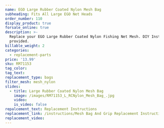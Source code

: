 ```yaml
---
name: EGO Large Rubber Coated Nylon Mesh Bag
subheading: Fits All Large EGO Net Heads
order_number: 110
display_product: true
forsale_online: true
description: >-
  Replace your EGO Large Rubber Coated Nylon Fishing Net Mesh. DIY Instructions
  provided.
billable_weight: 2
categories:
  - replacement-parts
price: '13.99'
sku: RM71153
tag_color:
tag_text:
replacement_type: bags
filter_mesh: mesh_nylon
slides:
  - title: Large Rubber Coated Nylon Mesh Bag
    image: /images/RM71153_L_RCNylon_Mesh_Bag_.jpg
    video:
    is_video: false
repalcement_text: Replacement Instructions
replacement_link: /instructions/Mesh Bag And Grip Replacement Instructions 1.0.pdf
replacement_video:
---
```

